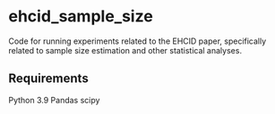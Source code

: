 # ehcid_sample_size
Code for running experiments related to the EHCID paper, specifically related to sample size estimation and other statistical analyses. 

## Requirements
Python 3.9
Pandas
scipy 
